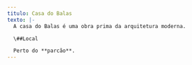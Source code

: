 ```yaml
---
titulo: Casa do Balas
texto: |-
  A casa do Balas é uma obra prima da arquitetura moderna.

  \##Local

  Perto do **parcão**.
---
```

